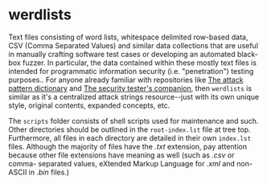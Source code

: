 [id]: https://raw.githubusercontent.com/decal/werdlists/master/werd.png ""

werdlists
=========

Text files consisting of word lists, whitespace delimited row-based data, CSV
(Comma Separated Values) and similar data collections that are useful in
manually crafting software test cases or developing an automated black-box
fuzzer. In particular, the data contained within these mostly text files is 
intended for programmatic information security (i.e. "penetration") testing 
purposes.. For anyone already familiar with repositories like
[The attack pattern dictionary](https://github.com/fuzzdb-project/fuzzdb/ "fuzzdb") and 
[The security tester's companion](https://github.com/danielmiessler/SecLists/ "SecLists"), 
then `werdlists` is similar as it's a centralized attack strings resource--just
with its own unique style, original contents, expanded concepts, etc.

The `scripts` folder consists of shell scripts used for maintenance and such. 
Other directories should be outlined in the `root-index.lst` file at tree top.
Furthermore, all files in each directory are detailed in their own `index.lst`
files.  Although the majority of files have the *.txt* extension, pay attention
because other file extensions have meaning as well (such as *.csv* or comma-
separated values, eXtended Markup Language for *.xml* and non-ASCII in *.bin*
files.)

